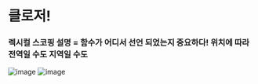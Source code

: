 # 클로저!
### 렉시컬 스코핑 설명 = 함수가 어디서 선언 되었는지 중요하다! 위치에 따라 전역일 수도 지역일 수도
![image](https://user-images.githubusercontent.com/85022962/125368129-8df20900-e3b4-11eb-9af7-86a835ef6432.png)
![image](https://user-images.githubusercontent.com/85022962/125368345-00fb7f80-e3b5-11eb-9ae0-c91c05925688.png)
